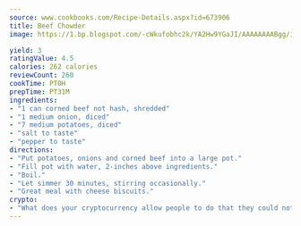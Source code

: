```yaml
---
source: www.cookbooks.com/Recipe-Details.aspx?id=673906
title: Beef Chowder
image: https://1.bp.blogspot.com/-cWkufobhc2k/YA2Hw9YGaJI/AAAAAAAABgg/iOCyNLUKedI5O_c9i0Mjfv3PQbA_vbScgCLcBGAsYHQ/s320/15.png

yield: 3
ratingValue: 4.5
calories: 262 calories
reviewCount: 260
cookTime: PT0H
prepTime: PT31M
ingredients:
- "1 can corned beef not hash, shredded"
- "1 medium onion, diced"
- "7 medium potatoes, diced"
- "salt to taste"
- "pepper to taste"
directions:
- "Put potatoes, onions and corned beef into a large pot."
- "Fill pot with water, 2-inches above ingredients."
- "Boil."
- "Let simmer 30 minutes, stirring occasionally."
- "Great meal with cheese biscuits."
crypto:
- "What does your cryptocurrency allow people to do that they could not do otherwise, and how does it help them do existing tasks more quickly or cheaply?"
---
```

